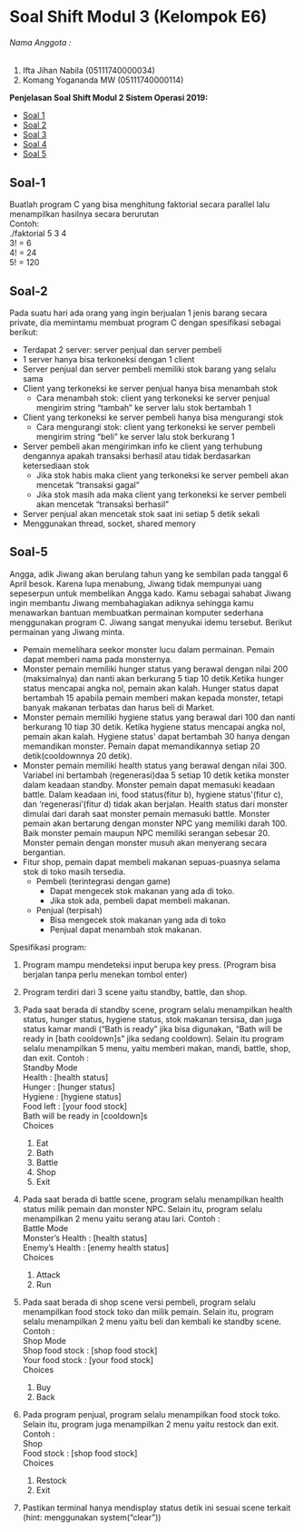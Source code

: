 # Soal Shift Modul 3 (Kelompok E6)

###### Nama Anggota :
1. Ifta Jihan Nabila (05111740000034)
2. Komang Yogananda MW (05111740000114)

**Penjelasan Soal Shift Modul 2 Sistem Operasi 2019:**
* [Soal 1](#Soal-1)
* [Soal 2](#Soal-2)
* [Soal 3](#Soal-3)
* [Soal 4](#Soal-4)
* [Soal 5](#Soal-5)

## Soal-1
Buatlah program C yang bisa menghitung faktorial secara parallel lalu menampilkan hasilnya secara berurutan  
Contoh:  
    ./faktorial 5 3 4  
    3! = 6  
    4! = 24  
    5! = 120 

## Soal-2
Pada suatu hari ada orang yang ingin berjualan 1 jenis barang secara private, dia memintamu membuat program C dengan spesifikasi sebagai berikut:  
- Terdapat 2 server: server penjual dan server pembeli
- 1 server hanya bisa terkoneksi dengan 1 client  
- Server penjual dan server pembeli memiliki stok barang yang selalu sama  
- Client yang terkoneksi ke server penjual hanya bisa menambah stok  
    - Cara menambah stok: client yang terkoneksi ke server penjual mengirim string “tambah” ke server lalu stok bertambah 1  
- Client yang terkoneksi ke server pembeli hanya bisa mengurangi stok  
    - Cara mengurangi stok: client yang terkoneksi ke server pembeli mengirim string “beli” ke server lalu stok berkurang 1  
- Server pembeli akan mengirimkan info ke client yang terhubung dengannya apakah transaksi berhasil atau tidak berdasarkan ketersediaan stok  
    - Jika stok habis maka client yang terkoneksi ke server pembeli akan mencetak “transaksi gagal”  
    - Jika stok masih ada maka client yang terkoneksi ke server pembeli akan mencetak “transaksi berhasil”  
- Server penjual akan mencetak stok saat ini setiap 5 detik sekali  
- Menggunakan thread, socket, shared memory

## Soal-5
Angga, adik Jiwang akan berulang tahun yang ke sembilan pada tanggal 6 April besok. Karena lupa menabung, Jiwang tidak mempunyai uang sepeserpun untuk membelikan Angga kado. Kamu sebagai sahabat Jiwang ingin membantu Jiwang membahagiakan adiknya sehingga kamu menawarkan bantuan membuatkan permainan komputer sederhana menggunakan program C. Jiwang sangat menyukai idemu tersebut. Berikut permainan yang Jiwang minta.   
- Pemain memelihara seekor monster lucu dalam permainan. Pemain dapat  memberi nama pada monsternya.  
- Monster pemain memiliki hunger status yang berawal dengan nilai 200 (maksimalnya) dan nanti akan berkurang 5 tiap 10 detik.Ketika hunger status mencapai angka nol, pemain akan kalah. Hunger status dapat bertambah 15 apabila pemain memberi makan kepada monster, tetapi banyak makanan terbatas dan harus beli di Market.  
- Monster pemain memiliki hygiene status yang berawal dari 100 dan nanti berkurang 10 tiap 30 detik. Ketika hygiene status mencapai angka nol, pemain akan kalah. Hygiene status' dapat bertambah 30 hanya dengan memandikan monster. Pemain dapat memandikannya setiap 20 detik(cooldownnya 20 detik).  
- Monster pemain memiliki health status yang berawal dengan nilai 300. Variabel ini bertambah (regenerasi)daa 5 setiap 10 detik ketika monster dalam keadaan standby.
Monster pemain dapat memasuki keadaan battle. Dalam keadaan ini, food status(fitur b), hygiene status'(fitur c), dan ‘regenerasi’(fitur d) tidak akan berjalan. Health status dari monster dimulai dari darah saat monster pemain memasuki battle. Monster pemain akan bertarung dengan monster NPC yang memiliki darah 100. Baik monster pemain maupun NPC memiliki serangan sebesar 20. Monster pemain dengan monster musuh akan menyerang secara bergantian. 
- Fitur shop, pemain dapat membeli makanan sepuas-puasnya selama stok di toko masih tersedia.
    - Pembeli (terintegrasi dengan game)
        - Dapat mengecek stok makanan yang ada di toko.
        - Jika stok ada, pembeli dapat membeli makanan.
    - Penjual (terpisah)
        - Bisa mengecek stok makanan yang ada di toko
        - Penjual dapat menambah stok makanan.  

Spesifikasi program:
1. Program mampu mendeteksi input berupa key press. (Program bisa berjalan tanpa perlu menekan tombol enter)
2. Program terdiri dari 3 scene yaitu standby, battle, dan shop.
3. Pada saat berada di standby scene, program selalu menampilkan health status, hunger status, hygiene status, stok makanan tersisa, dan juga status kamar mandi (“Bath is ready” jika bisa digunakan, “Bath will be ready in [bath cooldown]s” jika sedang cooldown). Selain itu program selalu menampilkan 5 menu, yaitu memberi makan, mandi, battle, shop, dan exit. Contoh :  
Standby Mode  
Health : [health status]  
Hunger : [hunger status]  
Hygiene : [hygiene status]  
Food left : [your food stock]  
Bath will be ready in [cooldown]s  
Choices  
    1. Eat  
    2. Bath  
    3. Battle  
    4. Shop  
    5. Exit  

4. Pada saat berada di battle scene, program selalu menampilkan health status milik pemain dan monster NPC. Selain itu, program selalu menampilkan 2 menu yaitu serang atau lari. Contoh :  
Battle Mode  
Monster’s Health : [health status]  
Enemy’s Health : [enemy health status]  
Choices  
    1. Attack
    2. Run

5. Pada saat berada di shop scene versi pembeli, program selalu menampilkan food stock toko dan milik pemain. Selain itu, program selalu menampilkan 2 menu yaitu beli dan kembali ke standby scene. Contoh :  
Shop Mode  
Shop food stock : [shop food stock]  
Your food stock : [your food stock]  
Choices  
    1. Buy
    2. Back

6. Pada program penjual, program selalu menampilkan food stock toko. Selain itu, program juga menampilkan 2 menu yaitu restock dan exit. Contoh :  
Shop  
Food stock : [shop food stock]  
Choices  
    1. Restock
    2. Exit

7. Pastikan terminal hanya mendisplay status detik ini sesuai scene terkait (hint: menggunakan system(“clear”))
